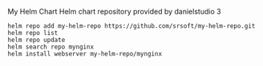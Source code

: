 
My Helm Chart
Helm chart repository provided by danielstudio 3

```
helm repo add my-helm-repo https://github.com/srsoft/my-helm-repo.git
helm repo list
helm repo update
helm search repo mynginx
helm install webserver my-helm-repo/mynginx
